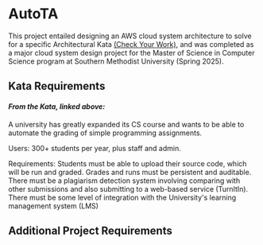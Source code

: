# AutoTA
This project entailed designing an AWS cloud system architecture to solve for a specific Architectural Kata [(Check Your Work)](https://www.architecturalkatas.com/kata.html?kata=CheckYourWork.json), and was completed as a major cloud system design project for the Master of Science in Computer Science program at Southern Methodist University (Spring 2025).


## Kata Requirements
#### _From the Kata, linked above:_
A university has greatly expanded its CS course and wants to be able to automate the grading of simple programming assignments.

Users: 300+ students per year, plus staff and admin.

Requirements: Students must be able to upload their source code, which will be run and graded. Grades and runs must be persistent and auditable. There must be a plagiarism detection system involving comparing with other submissions and also submitting to a web-based service (TurnItIn). There must be some level of integration with the University's learning management system (LMS)


## Additional Project Requirements

